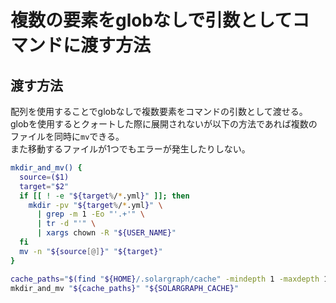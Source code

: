 # 複数の要素をglobなしで引数としてコマンドに渡す方法

## 渡す方法

配列を使用することでglobなしで複数要素をコマンドの引数として渡せる。  
globを使用するとクォートした際に展開されないが以下の方法であれば複数のファイルを同時に`mv`できる。  
また移動するファイルが1つでもエラーが発生したりしない。  

```bash
mkdir_and_mv() {
  source=($1)
  target="$2"
  if [[ ! -e "${target%/*.yml}" ]]; then
    mkdir -pv "${target%/*.yml}" \
      | grep -m 1 -Eo "'.+'" \
      | tr -d "'" \
      | xargs chown -R "${USER_NAME}"
  fi
  mv -n "${source[@]}" "${target}"
}

cache_paths="$(find "${HOME}/.solargraph/cache" -mindepth 1 -maxdepth 1)"
mkdir_and_mv "${cache_paths}" "${SOLARGRAPH_CACHE}"

```

